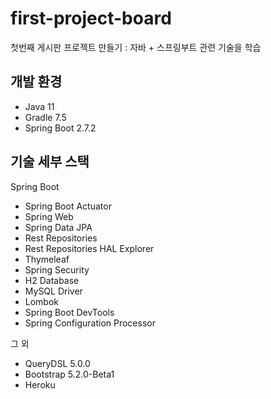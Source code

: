 # first-project-board
첫번째 게시판 프로젝트 만들기 : 자바 + 스프링부트 관련 기술을 학습

## 개발 환경
* Java 11
* Gradle 7.5
* Spring Boot 2.7.2

## 기술 세부 스택
Spring Boot

* Spring Boot Actuator
* Spring Web
* Spring Data JPA
* Rest Repositories
* Rest Repositories HAL Explorer
* Thymeleaf
* Spring Security
* H2 Database
* MySQL Driver
* Lombok
* Spring Boot DevTools
* Spring Configuration Processor

그 외

* QueryDSL 5.0.0
* Bootstrap 5.2.0-Beta1
* Heroku
